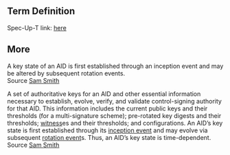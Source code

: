 ## Term Definition

Spec-Up-T link: <a href='https://weboftrust.github.io/WOT-terms/docs/glossary/key-state'>here</a>

## More

A key state of an AID is first established through an inception event and may be altered by subsequent rotation events.  
Source [Sam Smith](https://github.com/WebOfTrust/ietf-keri/blob/main/draft-ssmith-keri.md#basic-terminology)

A set of authoritative keys for an AID and other essential information necessary to establish, evolve, verify, and validate control-signing authority for that AID. This information includes the current public keys and their thresholds (for a multi-signature scheme); pre-rotated key digests and their thresholds; [witness](witness)es and their thresholds; and configurations. An AID’s key state is first established through its [inception event](inception-event) and may evolve via subsequent [rotation event](rotation-event)s. Thus, an AID’s key state is time-dependent.  
Source [Sam Smith](https://github.com/WebOfTrust/ietf-keri/blob/main/draft-ssmith-keri.md#basic-terminology)